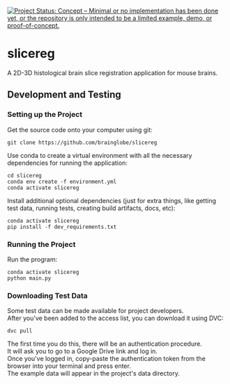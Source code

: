 [![Project Status: Concept – Minimal or no implementation has been done yet, or the repository is only intended to be a limited example, demo, or proof-of-concept.](https://www.repostatus.org/badges/latest/concept.svg)](https://www.repostatus.org/#concept)


# slicereg
A 2D-3D histological brain slice registration application for mouse brains.


## Development and Testing

### Setting up the Project

Get the source code onto your computer using git:

```
git clone https://github.com/brainglobe/slicereg
```

Use conda to create a virtual environment with all the necessary dependencies for running the application:

```
cd slicereg
conda env create -f environment.yml
conda activate slicereg 
```

Install additional optional dependencies (just for extra things, like getting test data, running tests, creating build artifacts, docs, etc):

```
conda activate slicereg
pip install -f dev_requirements.txt
``` 


### Running the Project

Run the program:

```
conda activate slicereg
python main.py
```

### Downloading Test Data

Some test data can be made available for project developers.  
After you've been added to the access list, you can download it using DVC:

```
dvc pull
``` 

The first time you do this, there will be an authentication procedure.  
It will ask you to go to a Google Drive link and log in.  
Once you've logged in, copy-paste the authentication token from the browser into your terminal and press enter.  
The example data will appear in the project's data directory.

 